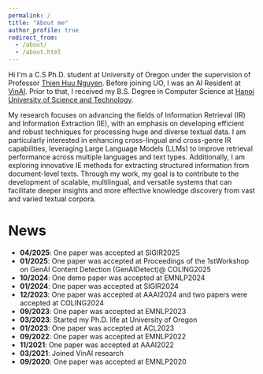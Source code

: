 ```yaml
---
permalink: /
title: "About me"
author_profile: true
redirect_from: 
  - /about/
  - /about.html
---
```


Hi I'm a C.S Ph.D. student at University of Oregon under the supervision of Professor [Thien Huu Nguyen](https://ix.cs.uoregon.edu/~thien/). Before joining UO, I was an AI Resident at [VinAI](https://www.vinai.io/). Prior to that, I received my B.S. Degree in Computer Science at [Hanoi University of Science and Technology](https://hust.edu.vn/).

My research focuses on advancing the fields of Information Retrieval (IR) and Information Extraction (IE), with an emphasis on developing efficient and robust techniques for processing huge and diverse textual data. I am particularly interested in enhancing cross-lingual and cross-genre IR capabilities, leveraging Large Language Models (LLMs) to improve retrieval performance across multiple languages and text types. Additionally, I am exploring innovative IE methods for extracting structured information from document-level texts. Through my work, my goal is to contribute to the development of scalable, multilingual, and versatile systems that can facilitate deeper insights and more effective knowledge discovery from vast and varied textual corpora.

News
======
* **04/2025**: One paper was accepted at SIGIR2025
* **01/2025**: One paper was accepted at Proceedings of the 1stWorkshop on GenAI Content Detection (GenAIDetect)@ COLING2025
* **10/2024**: One demo paper was accepted at EMNLP2024
* **01/2024**: One paper was accepted at SIGIR2024
* **12/2023**: One paper was accepted at AAAI2024 and two papers were accepted at COLING2024
* **09/2023**: One paper was accepted at EMNLP2023
* **03/2023**: Started my Ph.D. life at University of Oregon
* **01/2023**: One paper was accepted at ACL2023
* **09/2022**: One paper was accepted at EMNLP2022
* **11/2021**: One paper was accepted at AAAI2022
* **03/2021**: Joined VinAI research
* **09/2020**: One paper was accepted at EMNLP2020

